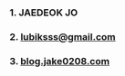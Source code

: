 ### 1. JAEDEOK JO
### 2. lubiksss@gmail.com
### 3. [blog.jake0208.com](https://blog.jake0208.com)
<!-- ### 3. 취준 블로그 https://lubiksss.github.io/ -->
<!-- ### 4. 포트폴리오 https://lubiksss.github.io/portfolio/ -->
